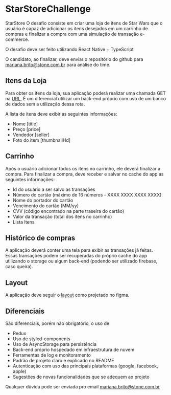 # StarStoreChallenge

StarStore
O desafio consiste em criar uma loja de itens de Star Wars que o usuário é capaz de adicionar os itens desejados em um carrinho de compras e finalizar a compra com uma simulação de transação e-commerce.

O desafio deve ser feito utilizando React Native + TypeScript

O candidato, ao finalizar, deve enviar o repositório do github para mariana.brito@stone.com.br para análise do time.

## Itens da Loja
Para obter os itens da loja, sua aplicação poderá realizar uma chamada GET na [URL](https://raw.githubusercontent.com/stone-pagamentos/desafio-mobile/master/store/products.json),
É um diferencial utilizar um back-end próprio com uso de um banco de dados sem a utilização dessa rota.

A lista de itens deve exibir as seguintes informações:

- Nome [title]
- Preço [price]
- Vendedor [seller]
- Foto do item [thumbnailHd]

## Carrinho
Após o usuário adicionar todos os itens no carrinho, ele deverá finalizar a compra. Para finalizar a compra, deve receber e salvar no cache do app as seguintes informações:

- Id do usuário a ser salvo as transações
- Número do cartão (máximo de 16 números - XXXX XXXX XXXX XXXX)
- Nome do portador do cartão
- Vencimento do cartão (MM/yy)
- CVV (código encontrado na parte traseira do cartão)
- Valor da transação (total dos itens no carrinho)
- Lista Itens

## Histórico de compras
A aplicação deverá conter uma tela para exibir as transações já feitas.
Essas transações podem ser recuperadas do próprio cache do app utilizando o storage ou algum back-end (podendo ser utilizado firebase, caso queira).

## Layout
A aplicação deve seguir o [layout](https://www.figma.com/file/ioHxpFUcGdWcfZxgFwasIR/StarStore?node-id=0%3A1) como projetado no figma.

## Diferenciais
São diferenciais, porém não obrigatório, o uso de:

- Redux
- Uso de styled-components
- Uso de AsyncStorage para persistência
- Back-end próprio hospedado em infraestrutura de nuvem
- Ferramentas de log e monitoramento
- Padrão de projeto claro e explicado no README
- Autenticação com uso das principais plataformas (google, facebook, apple)
- Sugestões de novas funcionalidades que se adequem ao projeto


Qualquer dúvida pode ser enviada pro email mariana.brito@stone.com.br
